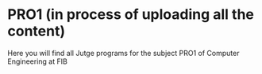 # PRO1 (in process of uploading all the content)
Here you will find all Jutge programs for the subject PRO1 of Computer Engineering at FIB
